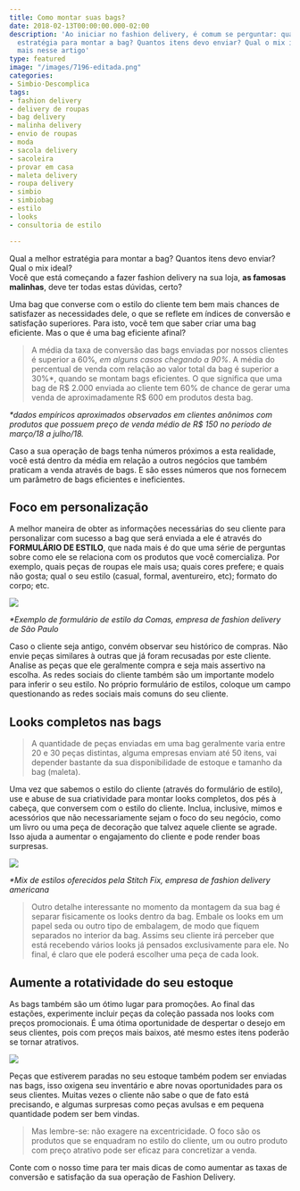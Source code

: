 ```yaml
---
title: Como montar suas bags?
date: 2018-02-13T00:00:00.000-02:00
description: 'Ao iniciar no fashion delivery, é comum se perguntar: qual a melhor
  estratégia para montar a bag? Quantos itens devo enviar? Qual o mix ideal? Saiba
  mais nesse artigo'
type: featured
image: "/images/7196-editada.png"
categories:
- Simbio·Descomplica
tags:
- fashion delivery
- delivery de roupas
- bag delivery
- malinha delivery
- envio de roupas
- moda
- sacola delivery
- sacoleira
- provar em casa
- maleta delivery
- roupa delivery
- simbio
- simbiobag
- estilo
- looks
- consultoria de estilo

---
```

Qual a melhor estratégia para montar a bag? Quantos itens devo enviar? Qual o mix ideal?  
Você que está começando a fazer fashion delivery na sua loja, **as famosas malinhas**, deve ter todas estas dúvidas, certo?

Uma bag que converse com o estilo do cliente tem bem mais chances de satisfazer as necessidades dele, o que se reflete em índices de conversão e satisfação superiores. Para isto, você tem que saber criar uma bag eficiente. Mas o que é uma bag eficiente afinal?

> A média da taxa de conversão das bags enviadas por nossos clientes é superior a 60%_, em alguns casos chegando a 90%_. A média do percentual de venda com relação ao valor total da bag é superior a 30%*, quando se montam bags eficientes. O que significa que uma bag de R$ 2.000 enviada ao cliente tem 60% de chance de gerar uma venda de aproximadamente R$ 600 em produtos desta bag.

_*dados empíricos aproximados observados em clientes anônimos com produtos que possuem preço de venda médio de R$ 150 no período de março/18 a julho/18._

Caso a sua operação de bags tenha números próximos a esta realidade, você está dentro da média em relação a outros negócios que também praticam a venda através de bags. E são esses números que nos fornecem um parâmetro de bags eficientes e ineficientes.

## Foco em personalização

A melhor maneira de obter as informações necessárias do seu cliente para personalizar com sucesso a bag que será enviada a ele é através do **FORMULÁRIO DE ESTILO**, que nada mais é do que uma série de perguntas sobre como ele se relaciona com os produtos que você comercializa. Por exemplo, quais peças de roupas ele mais usa; quais cores prefere; e quais não gosta; qual o seu estilo (casual, formal, aventureiro, etc); formato do corpo; etc.

![](/images/montagem-1.png)

_*Exemplo de formulário de estilo da Comas, empresa de fashion delivery de São Paulo_

Caso o cliente seja antigo, convém observar seu histórico de compras. Não envie peças similares à outras que já foram recusadas por este cliente. Analise as peças que ele geralmente compra e seja mais assertivo na escolha. As redes sociais do cliente também são um importante modelo para inferir o seu estilo. No próprio formulário de estilos, coloque um campo questionando as redes sociais mais comuns do seu cliente.

## Looks completos nas bags

> A quantidade de peças enviadas em uma bag geralmente varia entre 20 e 30 peças distintas, alguma empresas enviam até 50 itens, vai depender bastante da sua disponibilidade de estoque e tamanho da bag (maleta).

Uma vez que sabemos o estilo do cliente (através do formulário de estilo), use e abuse de sua criatividade para montar looks completos, dos pés à cabeça, que conversem com o estilo do cliente. Inclua, inclusive, mimos e acessórios que não necessariamente sejam o foco do seu negócio, como um livro ou uma peça de decoração que talvez aquele cliente se agrade. Isso ajuda a aumentar o engajamento do cliente e pode render boas surpresas.

![](/images/montagem-2.png)

 _*Mix de estilos oferecidos pela Stitch Fix, empresa de fashion delivery americana_

> Outro detalhe interessante no momento da montagem da sua bag é separar fisicamente os looks dentro da bag. Embale os looks em um papel seda ou outro tipo de embalagem, de modo que fiquem separados no interior da bag. Assims seu cliente irá perceber que está recebendo vários looks já pensados exclusivamente para ele. No final, é claro que ele poderá escolher uma peça de cada look.

## Aumente a rotatividade do seu estoque

As bags também são um ótimo lugar para promoções. Ao final das estações, experimente incluir peças da coleção passada nos looks com preços promocionais. É uma ótima oportunidade de despertar o desejo em seus clientes, pois com preços mais baixos, até mesmo estes itens poderão se tornar atrativos.

![](/images/montagem-3.png)

Peças que estiverem paradas no seu estoque também podem ser enviadas nas bags, isso oxigena seu inventário e abre novas oportunidades para os seus clientes. Muitas vezes o cliente não sabe o que de fato está precisando, e algumas surpresas como peças avulsas e em pequena quantidade podem ser bem vindas.

> Mas lembre-se: não exagere na excentricidade. O foco são os produtos que se enquadram no estilo do cliente, um ou outro produto com preço atrativo pode ser eficaz para concretizar a venda.

Conte com o nosso time para ter mais dicas de como aumentar as taxas de conversão e satisfação da sua operação de Fashion Delivery.